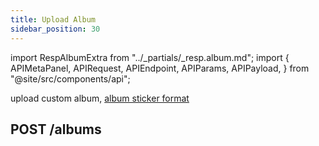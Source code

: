 ```yaml
---
title: Upload Album
sidebar_position: 30
---
```


import RespAlbumExtra from "../_partials/_resp.album.md";
import {
  APIMetaPanel,
  APIRequest,
  APIEndpoint,
  APIParams,
  APIPayload,
} from "@site/src/components/api";

upload custom album, [album sticker format](/docs/dapp/design/sticker)

## POST /albums

<APIEndpoint url="/albums" />

<APIMetaPanel scope="Authorized" />

<APIParams p-data_zip_base64="album zip file encoded with base64" p-data_zip_base64-required={true} />

<APIRequest
  title="POST album"
  method="POST"
  url="/albums"
/>

<RespAlbumExtra />
